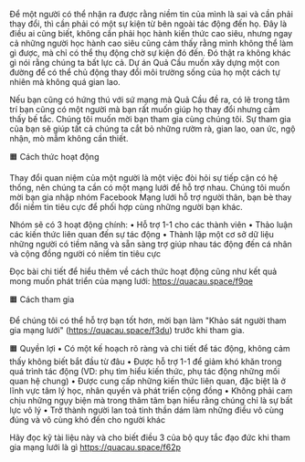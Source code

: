 Để một người có thể nhận ra được rằng niềm tin của mình là sai và cần phải thay đổi, thì cần phải có một sự kiện từ bên ngoài tác động đến họ. Đây là điều ai cũng biết, không cần phải học hành kiến thức cao siêu, nhưng ngay cả những người học hành cao siêu cũng cảm thấy rằng mình không thể làm gì được, mà chỉ có thể thụ động chờ sự kiện đó đến. Đó thật ra không khác gì nói rằng chúng ta bất lực cả. Dự án Quả Cầu muốn xây dựng một con đường để có thể chủ động thay đổi môi trường sống của họ một cách tự nhiên mà không quá gian lao. 

Nếu bạn cũng có hứng thú với sứ mạng mà Quả Cầu đề ra, có lẽ trong tâm trí bạn cũng có một người mà bạn rất muốn giúp họ thay đổi nhưng cảm thấy bế tắc. Chúng tôi muốn mời bạn tham gia cùng chúng tôi. Sự tham gia của bạn sẽ giúp tất cả chúng ta cắt bỏ những rườm rà, gian lao, oan ức, ngộ nhận, mò mẫm không cần thiết. 

🟧 Cách thức hoạt động

Thay đổi quan niệm của một người là một việc đòi hỏi sự tiếp cận có hệ thống, nên chúng ta cần có một mạng lưới để hỗ trợ nhau. Chúng tôi muốn mời bạn gia nhập nhóm Facebook Mạng lưới hỗ trợ người thân, bạn bè thay đổi niềm tin tiêu cực để phối hợp cùng những người bạn khác. 

Nhóm sẽ có 3 hoạt động chính:
• Hỗ trợ 1-1 cho các thành viên
• Thảo luận các kiến thức liên quan đến sự tác động
• Thành lập một cơ sở dữ liệu những người có tiềm năng và sẵn sàng trợ giúp nhau tác động đến cá nhân và cộng đồng người có niềm tin tiêu cực

Đọc bài chi tiết để hiểu thêm về cách thức hoạt động cũng như kết quả mong muốn phát triển của mạng lưới: https://quacau.space/f9qe

🟧 Cách tham gia 

Để chúng tôi có thể hỗ trợ bạn tốt hơn, mời bạn làm "Khảo sát người tham gia mạng lưới" (https://quacau.space/f3du) trước khi tham gia.

🟧 Quyền lợi
• Có một kế hoạch rõ ràng và chi tiết để tác động, không cảm thấy không biết bắt đầu từ đâu
• Được hỗ trợ 1-1 để giảm khó khăn trong quá trình tác động (VD: phụ tìm hiểu kiến thức, phụ tác động những mối quan hệ chung) 
• Được cung cấp những kiến thức liên quan, đặc biệt là ở lĩnh vực tâm lý học, nhân quyền và phát triển cộng đồng
• Không phải cam chịu những ngụy biện mà trong thâm tâm bạn hiểu rằng chúng chỉ là sự bất lực vô lý
• Trở thành người lan toả tinh thần dám làm những điều vô cùng đúng và vô cùng khó đến cho người khác


Hãy đọc kỹ tài liệu này và cho biết điều 3 của bộ quy tắc đạo đức khi tham gia mạng lưới là gì https://quacau.space/f62p